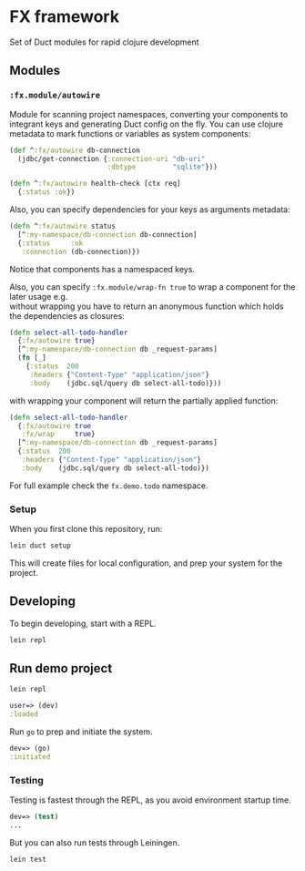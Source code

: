 # FX framework

Set of Duct modules for rapid clojure development

## Modules

### `:fx.module/autowire`

Module for scanning project namespaces, converting your components to integrant keys and generating Duct config on the fly.
You can use clojure metadata to mark functions or variables as system components:

```clojure
(def ^:fx/autowire db-connection
  (jdbc/get-connection {:connection-uri "db-uri"
                        :dbtype         "sqlite"}))
```

```clojure
(defn ^:fx/autowire health-check [ctx req]
  {:status :ok})
```

Also, you can specify dependencies for your keys as arguments metadata:

```clojure
(defn ^:fx/autowire status
  [^:my-namespace/db-connection db-connection]
  {:status     :ok
   :connection (db-connection)})
```
Notice that components has a namespaced keys.

Also, you can specify `:fx.module/wrap-fn true` to wrap a component for the later usage e.g.  
without wrapping you have to return an anonymous function which holds the dependencies as closures:

```clojure
(defn select-all-todo-handler
  {:fx/autowire true}
  [^:my-namespace/db-connection db _request-params]
  (fn [_]
    {:status  200
     :headers {"Content-Type" "application/json"}
     :body    (jdbc.sql/query db select-all-todo)}))
```

with wrapping your component will return the partially applied function:

```clojure
(defn select-all-todo-handler
  {:fx/autowire true
   :fx/wrap     true}
  [^:my-namespace/db-connection db _request-params]
  {:status  200
   :headers {"Content-Type" "application/json"}
   :body    (jdbc.sql/query db select-all-todo)})
```

For full example check the `fx.demo.todo` namespace.

### Setup

When you first clone this repository, run:

```sh
lein duct setup
```

This will create files for local configuration, and prep your system for the project.

## Developing

To begin developing, start with a REPL.

```sh
lein repl
```

## Run demo project

```sh
lein repl
```

```clojure
user=> (dev)
:loaded
```

Run `go` to prep and initiate the system.

```clojure
dev=> (go)
:initiated
```

### Testing

Testing is fastest through the REPL, as you avoid environment startup time.

```clojure
dev=> (test)
...
```

But you can also run tests through Leiningen.

```sh
lein test
```
